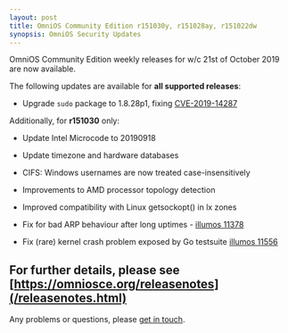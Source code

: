 ```yaml
---
layout: post
title: OmniOS Community Edition r151030y, r151028ay, r151022dw
synopsis: OmniOS Security Updates
---
```

OmniOS Community Edition weekly releases for w/c 21st of October 2019 are
now available.

The following updates are available for **all supported releases**:

* Upgrade `sudo` package to 1.8.28p1, fixing
  [CVE-2019-14287](https://www.sudo.ws/alerts/minus_1_uid.html)

Additionally, for **r151030** only:

* Update Intel Microcode to 20190918

* Update timezone and hardware databases

* CIFS: Windows usernames are now treated case-insensitively

* Improvements to AMD processor topology detection

* Improved compatibility with Linux getsockopt() in lx zones

* Fix for bad ARP behaviour after long uptimes -
  [illumos 11378](https://www.illumos.org/issues/11378)

* Fix (rare) kernel crash problem exposed by Go testsuite
  [illumos 11556](https://www.illumos.org/issues/11556)


For further details, please see
[https://omniosce.org/releasenotes](/releasenotes.html)
---

Any problems or questions, please [get in touch](/about/contact.html).


